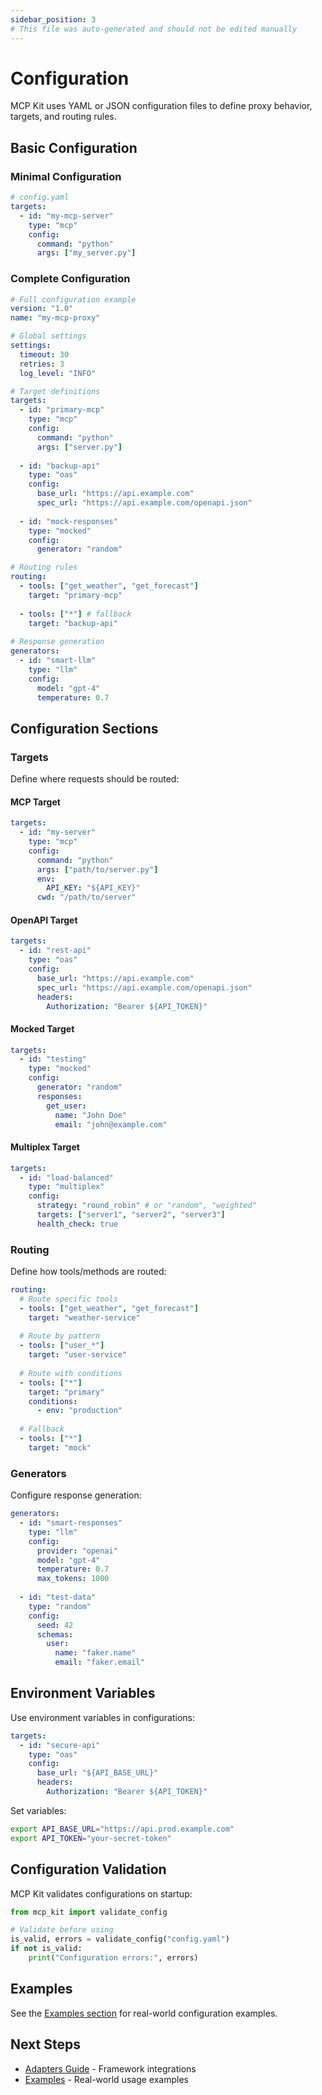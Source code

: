 ```yaml
---
sidebar_position: 3
# This file was auto-generated and should not be edited manually
---
```


# Configuration

MCP Kit uses YAML or JSON configuration files to define proxy behavior, targets, and routing rules.

## Basic Configuration

### Minimal Configuration

```yaml
# config.yaml
targets:
  - id: "my-mcp-server"
    type: "mcp"
    config:
      command: "python"
      args: ["my_server.py"]
```

### Complete Configuration

```yaml
# Full configuration example
version: "1.0"
name: "my-mcp-proxy"

# Global settings
settings:
  timeout: 30
  retries: 3
  log_level: "INFO"

# Target definitions
targets:
  - id: "primary-mcp"
    type: "mcp"
    config:
      command: "python"
      args: ["server.py"]
      
  - id: "backup-api"
    type: "oas"
    config:
      base_url: "https://api.example.com"
      spec_url: "https://api.example.com/openapi.json"
      
  - id: "mock-responses"
    type: "mocked"
    config:
      generator: "random"

# Routing rules
routing:
  - tools: ["get_weather", "get_forecast"]
    target: "primary-mcp"
    
  - tools: ["*"] # fallback
    target: "backup-api"
    
# Response generation
generators:
  - id: "smart-llm"
    type: "llm"
    config:
      model: "gpt-4"
      temperature: 0.7
```

## Configuration Sections

### Targets

Define where requests should be routed:

#### MCP Target
```yaml
targets:
  - id: "my-server"
    type: "mcp"
    config:
      command: "python"
      args: ["path/to/server.py"]
      env:
        API_KEY: "${API_KEY}"
      cwd: "/path/to/server"
```

#### OpenAPI Target
```yaml
targets:
  - id: "rest-api"
    type: "oas"
    config:
      base_url: "https://api.example.com"
      spec_url: "https://api.example.com/openapi.json"
      headers:
        Authorization: "Bearer ${API_TOKEN}"
```

#### Mocked Target
```yaml
targets:
  - id: "testing"
    type: "mocked"
    config:
      generator: "random"
      responses:
        get_user:
          name: "John Doe"
          email: "john@example.com"
```

#### Multiplex Target
```yaml
targets:
  - id: "load-balanced"
    type: "multiplex"
    config:
      strategy: "round_robin" # or "random", "weighted"
      targets: ["server1", "server2", "server3"]
      health_check: true
```

### Routing

Define how tools/methods are routed:

```yaml
routing:
  # Route specific tools
  - tools: ["get_weather", "get_forecast"]
    target: "weather-service"
    
  # Route by pattern
  - tools: ["user_*"]
    target: "user-service"
    
  # Route with conditions
  - tools: ["*"]
    target: "primary"
    conditions:
      - env: "production"
    
  # Fallback
  - tools: ["*"]
    target: "mock"
```

### Generators

Configure response generation:

```yaml
generators:
  - id: "smart-responses"
    type: "llm"
    config:
      provider: "openai"
      model: "gpt-4"
      temperature: 0.7
      max_tokens: 1000
      
  - id: "test-data"
    type: "random"
    config:
      seed: 42
      schemas:
        user:
          name: "faker.name"
          email: "faker.email"
```

## Environment Variables

Use environment variables in configurations:

```yaml
targets:
  - id: "secure-api"
    type: "oas"
    config:
      base_url: "${API_BASE_URL}"
      headers:
        Authorization: "Bearer ${API_TOKEN}"
```

Set variables:
```bash
export API_BASE_URL="https://api.prod.example.com"
export API_TOKEN="your-secret-token"
```

## Configuration Validation

MCP Kit validates configurations on startup:

```python
from mcp_kit import validate_config

# Validate before using
is_valid, errors = validate_config("config.yaml")
if not is_valid:
    print("Configuration errors:", errors)
```

## Examples

See the [Examples section](docs/python-sdk/examples) for real-world configuration examples.

## Next Steps

- [Adapters Guide](./adapters.md) - Framework integrations
- [Examples](docs/python-sdk/examples) - Real-world usage examples
